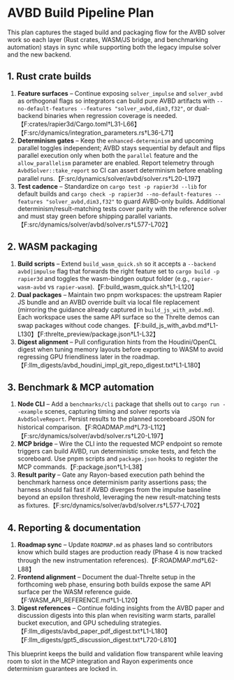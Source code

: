 # AVBD Build Pipeline Plan

This plan captures the staged build and packaging flow for the AVBD solver work so each layer (Rust crates, WASM/JS bridge, and benchmarking automation) stays in sync while supporting both the legacy impulse solver and the new backend.

## 1. Rust crate builds

1. **Feature surfaces** – Continue exposing `solver_impulse` and `solver_avbd` as orthogonal flags so integrators can build pure AVBD artifacts with `--no-default-features --features "solver_avbd,dim3,f32"`, or dual-backend binaries when regression coverage is needed.【F:crates/rapier3d/Cargo.toml†L31-L66】【F:src/dynamics/integration_parameters.rs†L36-L71】
2. **Determinism gates** – Keep the `enhanced-determinism` and upcoming parallel toggles independent; AVBD stays sequential by default and flips parallel execution only when both the `parallel` feature and the `allow_parallelism` parameter are enabled. Report telemetry through `AvbdSolver::take_report` so CI can assert determinism before enabling parallel runs.【F:src/dynamics/solver/avbd/solver.rs†L20-L197】
3. **Test cadence** – Standardize on `cargo test -p rapier3d --lib` for default builds and `cargo check -p rapier3d --no-default-features --features "solver_avbd,dim3,f32"` to guard AVBD-only builds. Additional determinism/result-matching tests cover parity with the reference solver and must stay green before shipping parallel variants.【F:src/dynamics/solver/avbd/solver.rs†L577-L702】

## 2. WASM packaging

1. **Build scripts** – Extend `build_wasm_quick.sh` so it accepts a `--backend avbd|impulse` flag that forwards the right feature set to `cargo build -p rapier3d` and toggles the wasm-bindgen output folder (e.g., `rapier-wasm-avbd` vs `rapier-wasm`).【F:build_wasm_quick.sh†L1-L120】
2. **Dual packages** – Maintain two pnpm workspaces: the upstream Rapier JS bundle and an AVBD override built via local file replacement (mirroring the guidance already captured in `build_js_with_avbd.md`). Each workspace uses the same API surface so the Threlte demos can swap packages without code changes.【F:build_js_with_avbd.md†L1-L130】【F:threlte_preview/package.json†L1-L32】
3. **Digest alignment** – Pull configuration hints from the Houdini/OpenCL digest when tuning memory layouts before exporting to WASM to avoid regressing GPU friendliness later in the roadmap.【F:llm_digests/avbd_houdini_impl_git_repo_digest.txt†L1-L180】

## 3. Benchmark & MCP automation

1. **Node CLI** – Add a `benchmarks/cli` package that shells out to `cargo run --example` scenes, capturing timing and solver reports via `AvbdSolveReport`. Persist results to the planned scoreboard JSON for historical comparison.【F:ROADMAP.md†L73-L112】【F:src/dynamics/solver/avbd/solver.rs†L20-L197】
2. **MCP bridge** – Wire the CLI into the requested MCP endpoint so remote triggers can build AVBD, run deterministic smoke tests, and fetch the scoreboard. Use pnpm scripts and `package.json` hooks to register the MCP commands.【F:package.json†L1-L38】
3. **Result parity** – Gate any Rayon-based execution path behind the benchmark harness once determinism parity assertions pass; the harness should fail fast if AVBD diverges from the impulse baseline beyond an epsilon threshold, leveraging the new result-matching tests as fixtures.【F:src/dynamics/solver/avbd/solver.rs†L577-L702】

## 4. Reporting & documentation

1. **Roadmap sync** – Update `ROADMAP.md` as phases land so contributors know which build stages are production ready (Phase 4 is now tracked through the new instrumentation references).【F:ROADMAP.md†L62-L88】
2. **Frontend alignment** – Document the dual-Threlte setup in the forthcoming web phase, ensuring both builds expose the same API surface per the WASM reference guide.【F:WASM_API_REFERENCE.md†L1-L120】
3. **Digest references** – Continue folding insights from the AVBD paper and discussion digests into this plan when revisiting warm starts, parallel bucket execution, and GPU scheduling strategies.【F:llm_digests/avbd_paper_pdf_digest.txt†L1-L180】【F:llm_digests/gpt5_discussion_digest.txt†L720-L810】

This blueprint keeps the build and validation flow transparent while leaving room to slot in the MCP integration and Rayon experiments once determinism guarantees are locked in.
